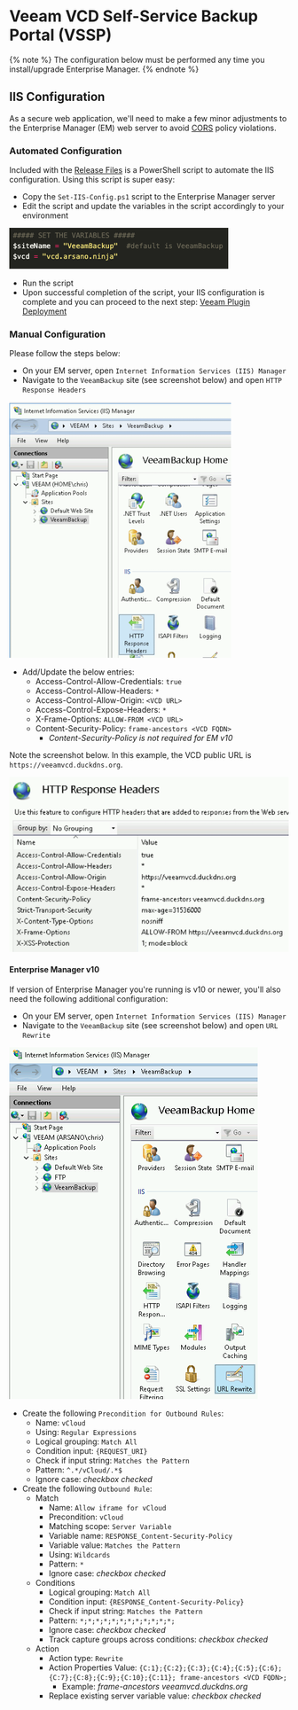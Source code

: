 # Veeam VCD Self-Service Backup Portal (VSSP)

{% note %}
The configuration below must be performed any time you install/upgrade Enterprise Manager.
{% endnote %}

## IIS Configuration

As a secure web application, we'll need to make a few minor adjustments to the Enterprise Manager (EM) web server to avoid [CORS](https://en.wikipedia.org/wiki/Cross-origin_resource_sharing) policy violations.

### Automated Configuration

Included with the [Release Files](https://github.com/VeeamHub/veeam-plugin-for-vcd/releases/latest) is a PowerShell script to automate the IIS configuration. Using this script is super easy:

* Copy the `Set-IIS-Config.ps1` script to the Enterprise Manager server
* Edit the script and update the variables in the script accordingly to your environment

![IIS Configuration Script](images/iis-configuration-script.png)

* Run the script
* Upon successful completion of the script, your IIS configuration is complete and you can proceed to the next step: [Veeam Plugin Deployment](plugin-deployment-methods.html)

### Manual Configuration

Please follow the steps below:

* On your EM server, open `Internet Information Services (IIS) Manager`
* Navigate to the `VeeamBackup` site (see screenshot below) and open `HTTP Response Headers`

![IIS Veeam Site](images/iis-veeam.png)

* Add/Update the below entries:
  * Access-Control-Allow-Credentials: `true`
  * Access-Control-Allow-Headers: `*`
  * Access-Control-Allow-Origin: `<VCD URL>`
  * Access-Control-Expose-Headers: `*`
  * X-Frame-Options: `ALLOW-FROM <VCD URL>`
  * Content-Security-Policy: `frame-ancestors <VCD FQDN>`
    * _Content-Security-Policy is not required for EM v10_

Note the screenshot below. In this example, the VCD public URL is `https://veeamvcd.duckdns.org`.

![IIS HTTP Headers](images/iis-http-headers.png)

#### Enterprise Manager v10

If version of Enterprise Manager you're running is v10 or newer, you'll also need the following additional configuration:

* On your EM server, open `Internet Information Services (IIS) Manager`
* Navigate to the `VeeamBackup` site (see screenshot below) and open `URL Rewrite`

![IIS Veeam Site URL Rewrite](images/iis-veeam-url-rewrite.png)

* Create the following `Precondition for Outbound Rules`:
  * Name: `vCloud`
  * Using: `Regular Expressions`
  * Logical grouping: `Match All`
  * Condition input: `{REQUEST_URI}`
  * Check if input string: `Matches the Pattern`
  * Pattern: `^.*/vCloud/.*$`
  * Ignore case: _checkbox checked_
* Create the following `Outbound Rule`:
  * Match
    * Name: `Allow iframe for vCloud`
    * Precondition: `vCloud`
    * Matching scope: `Server Variable`
    * Variable name: `RESPONSE_Content-Security-Policy`
    * Variable value: `Matches the Pattern`
    * Using: `Wildcards`
    * Pattern: `*`
    * Ignore case: _checkbox checked_
  * Conditions
    * Logical grouping: `Match All`
    * Condition input: `{RESPONSE_Content-Security-Policy}`
    * Check if input string: `Matches the Pattern`
    * Pattern: `*;*;*;*;*;*;*;*;*;*;*;*;`
    * Ignore case: _checkbox checked_
    * Track capture groups across conditions: _checkbox checked_
  * Action
    * Action type: `Rewrite`
    * Action Properties Value: `{C:1};{C:2};{C:3};{C:4};{C:5};{C:6};{C:7};{C:8};{C:9};{C:10};{C:11}; frame-ancestors <VCD FQDN>;`
      * Example: _frame-ancestors veeamvcd.duckdns.org_
    * Replace existing server variable value: _checkbox checked_
